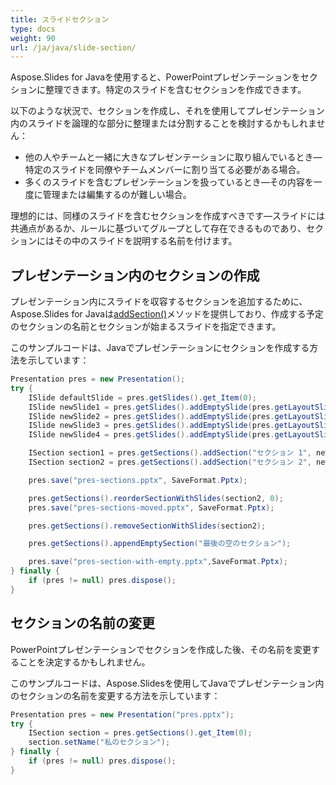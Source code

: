 ```yaml
---
title: スライドセクション
type: docs
weight: 90
url: /ja/java/slide-section/
---
```


Aspose.Slides for Javaを使用すると、PowerPointプレゼンテーションをセクションに整理できます。特定のスライドを含むセクションを作成できます。

以下のような状況で、セクションを作成し、それを使用してプレゼンテーション内のスライドを論理的な部分に整理または分割することを検討するかもしれません：

- 他の人やチームと一緒に大きなプレゼンテーションに取り組んでいるとき―特定のスライドを同僚やチームメンバーに割り当てる必要がある場合。
- 多くのスライドを含むプレゼンテーションを扱っているとき―その内容を一度に管理または編集するのが難しい場合。

理想的には、同様のスライドを含むセクションを作成すべきです―スライドには共通点があるか、ルールに基づいてグループとして存在できるものであり、セクションにはその中のスライドを説明する名前を付けます。

## プレゼンテーション内のセクションの作成

プレゼンテーション内にスライドを収容するセクションを追加するために、Aspose.Slides for Javaは[addSection()](https://reference.aspose.com/slides/java/com.aspose.slides/ISectionCollection#addSection-java.lang.String-com.aspose.slides.ISlide-)メソッドを提供しており、作成する予定のセクションの名前とセクションが始まるスライドを指定できます。

このサンプルコードは、Javaでプレゼンテーションにセクションを作成する方法を示しています：

```java
Presentation pres = new Presentation();
try {
    ISlide defaultSlide = pres.getSlides().get_Item(0);
    ISlide newSlide1 = pres.getSlides().addEmptySlide(pres.getLayoutSlides().get_Item(0));
    ISlide newSlide2 = pres.getSlides().addEmptySlide(pres.getLayoutSlides().get_Item(0));
    ISlide newSlide3 = pres.getSlides().addEmptySlide(pres.getLayoutSlides().get_Item(0));
    ISlide newSlide4 = pres.getSlides().addEmptySlide(pres.getLayoutSlides().get_Item(0));

    ISection section1 = pres.getSections().addSection("セクション 1", newSlide1);
    ISection section2 = pres.getSections().addSection("セクション 2", newSlide3); // section1はnewSlide2で終了し、その後にsection2が始まる   

    pres.save("pres-sections.pptx", SaveFormat.Pptx);

    pres.getSections().reorderSectionWithSlides(section2, 0);
    pres.save("pres-sections-moved.pptx", SaveFormat.Pptx);

    pres.getSections().removeSectionWithSlides(section2);

    pres.getSections().appendEmptySection("最後の空のセクション");

    pres.save("pres-section-with-empty.pptx",SaveFormat.Pptx);
} finally {
    if (pres != null) pres.dispose();
}
```

## セクションの名前の変更

PowerPointプレゼンテーションでセクションを作成した後、その名前を変更することを決定するかもしれません。

このサンプルコードは、Aspose.Slidesを使用してJavaでプレゼンテーション内のセクションの名前を変更する方法を示しています：

```java
Presentation pres = new Presentation("pres.pptx");
try {
    ISection section = pres.getSections().get_Item(0);
    section.setName("私のセクション");
} finally {
    if (pres != null) pres.dispose();
}
```